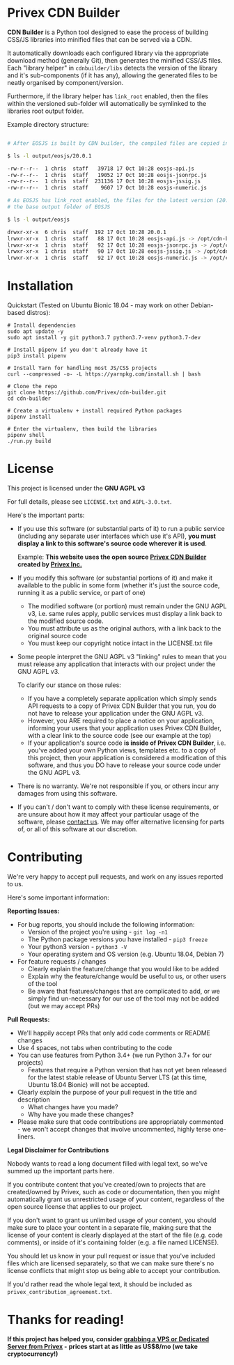 # Privex CDN Builder

**CDN Builder** is a Python tool designed to ease the process of building CSS/JS libraries into minified files
that can be served via a CDN.

It automatically downloads each configured library via the appropriate download method (generally Git), then
generates the minified CSS/JS files. Each "library helper" in `cdnbuilder/libs` detects the version of the library
and it's sub-components (if it has any), allowing the generated files to be neatly organised by component/version.

Furthermore, if the library helper has `link_root` enabled, then the files within the versioned sub-folder will
automatically be symlinked to the libraries root output folder.

Example directory structure:

```bash

# After EOSJS is built by CDN builder, the compiled files are copied into the versioned sub-directory eosjs/20.0.1

$ ls -l output/eosjs/20.0.1

-rw-r--r--  1 chris  staff   39718 17 Oct 10:28 eosjs-api.js
-rw-r--r--  1 chris  staff   19052 17 Oct 10:28 eosjs-jsonrpc.js
-rw-r--r--  1 chris  staff  231136 17 Oct 10:28 eosjs-jssig.js
-rw-r--r--  1 chris  staff    9607 17 Oct 10:28 eosjs-numeric.js

# As EOSJS has link_root enabled, the files for the latest version (20.0.1) are automatically symlinked into
# the base output folder of EOSJS 

$ ls -l output/eosjs 

drwxr-xr-x  6 chris  staff  192 17 Oct 10:28 20.0.1
lrwxr-xr-x  1 chris  staff   88 17 Oct 10:28 eosjs-api.js -> /opt/cdn-builder/output/eosjs/20.0.1/eosjs-api.js
lrwxr-xr-x  1 chris  staff   92 17 Oct 10:28 eosjs-jsonrpc.js -> /opt/cdn-builder/output/eosjs/20.0.1/eosjs-jsonrpc.js
lrwxr-xr-x  1 chris  staff   90 17 Oct 10:28 eosjs-jssig.js -> /opt/cdn-builder/output/eosjs/20.0.1/eosjs-jssig.js
lrwxr-xr-x  1 chris  staff   92 17 Oct 10:28 eosjs-numeric.js -> /opt/cdn-builder/output/eosjs/20.0.1/eosjs-numeric.js

```

# Installation

Quickstart (Tested on Ubuntu Bionic 18.04 - may work on other Debian-based distros):

```
# Install dependencies
sudo apt update -y
sudo apt install -y git python3.7 python3.7-venv python3.7-dev

# Install pipenv if you don't already have it
pip3 install pipenv

# Install Yarn for handling most JS/CSS projects
curl --compressed -o- -L https://yarnpkg.com/install.sh | bash

# Clone the repo
git clone https://github.com/Privex/cdn-builder.git
cd cdn-builder

# Create a virtualenv + install required Python packages
pipenv install

# Enter the virtualenv, then build the libraries
pipenv shell
./run.py build
```

# License

This project is licensed under the **GNU AGPL v3**

For full details, please see `LICENSE.txt` and `AGPL-3.0.txt`.

Here's the important parts:

 - If you use this software (or substantial parts of it) to run a public service (including any separate user interfaces 
   which use it's API), **you must display a link to this software's source code wherever it is used**.
   
   Example: **This website uses the open source [Privex CDN Builder](https://github.com/Privex/cdn-builder)
   created by [Privex Inc.](https://www.privex.io)**
   
 - If you modify this software (or substantial portions of it) and make it available to the public in some 
   form (whether it's just the source code, running it as a public service, or part of one) 
    - The modified software (or portion) must remain under the GNU AGPL v3, i.e. same rules apply, public services must
      display a link back to the modified source code.
    - You must attribute us as the original authors, with a link back to the original source code
    - You must keep our copyright notice intact in the LICENSE.txt file

 - Some people interpret the GNU AGPL v3 "linking" rules to mean that you must release any application that interacts
   with our project under the GNU AGPL v3.
   
   To clarify our stance on those rules: 
   
   - If you have a completely separate application which simply sends API requests to a copy of Privex CDN Builder
     that you run, you do not have to release your application under the GNU AGPL v3. 
   - However, you ARE required to place a notice on your application, informing your users that your application
     uses Privex CDN Builder, with a clear link to the source code (see our example at the top)
   - If your application's source code **is inside of Privex CDN Builder**, i.e. you've added your own Python
     views, templates etc. to a copy of this project, then your application is considered a modification of this
     software, and thus you DO have to release your source code under the GNU AGPL v3.

 - There is no warranty. We're not responsible if you, or others incur any damages from using this software.
 
 - If you can't / don't want to comply with these license requirements, or are unsure about how it may affect
   your particular usage of the software, please [contact us](https://www.privex.io/contact/). 
   We may offer alternative licensing for parts of, or all of this software at our discretion.



# Contributing

We're very happy to accept pull requests, and work on any issues reported to us. 

Here's some important information:

**Reporting Issues:**

 - For bug reports, you should include the following information:
     - Version of the project you're using - `git log -n1`
     - The Python package versions you have installed - `pip3 freeze`
     - Your python3 version - `python3 -V`
     - Your operating system and OS version (e.g. Ubuntu 18.04, Debian 7)
 - For feature requests / changes
     - Clearly explain the feature/change that you would like to be added
     - Explain why the feature/change would be useful to us, or other users of the tool
     - Be aware that features/changes that are complicated to add, or we simply find un-necessary for our use of the tool 
       may not be added (but we may accept PRs)
    
**Pull Requests:**

 - We'll happily accept PRs that only add code comments or README changes
 - Use 4 spaces, not tabs when contributing to the code
 - You can use features from Python 3.4+ (we run Python 3.7+ for our projects)
    - Features that require a Python version that has not yet been released for the latest stable release
      of Ubuntu Server LTS (at this time, Ubuntu 18.04 Bionic) will not be accepted. 
 - Clearly explain the purpose of your pull request in the title and description
     - What changes have you made?
     - Why have you made these changes?
 - Please make sure that code contributions are appropriately commented - we won't accept changes that involve 
   uncommented, highly terse one-liners.

**Legal Disclaimer for Contributions**

Nobody wants to read a long document filled with legal text, so we've summed up the important parts here.

If you contribute content that you've created/own to projects that are created/owned by Privex, such as code or 
documentation, then you might automatically grant us unrestricted usage of your content, regardless of the open source 
license that applies to our project.

If you don't want to grant us unlimited usage of your content, you should make sure to place your content
in a separate file, making sure that the license of your content is clearly displayed at the start of the file 
(e.g. code comments), or inside of it's containing folder (e.g. a file named LICENSE). 

You should let us know in your pull request or issue that you've included files which are licensed
separately, so that we can make sure there's no license conflicts that might stop us being able
to accept your contribution.

If you'd rather read the whole legal text, it should be included as `privex_contribution_agreement.txt`.

# Thanks for reading!

**If this project has helped you, consider [grabbing a VPS or Dedicated Server from Privex](https://www.privex.io) -**
**prices start at as little as US$8/mo (we take cryptocurrency!)**
